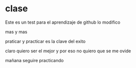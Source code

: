 clase
=====

Este es un test para el aprendizaje de github
lo modifico

mas y mas


praticar y practicar es la clave del exito





claro quiero ser el mejor y por eso no quiero que se me ovide

mañana seguire practicando

